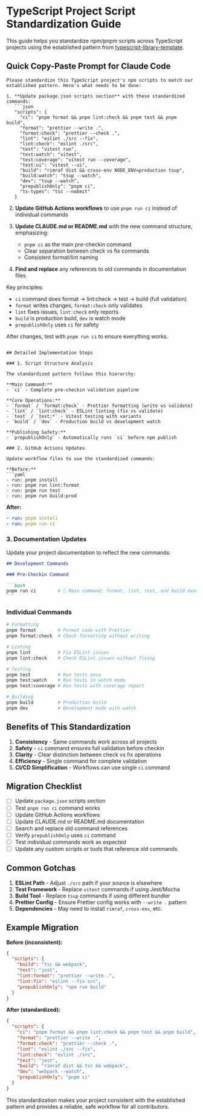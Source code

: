 # TypeScript Project Script Standardization Guide

This guide helps you standardize npm/pnpm scripts across TypeScript projects using the established pattern from [typescript-library-template](https://github.com/jordanburke/typescript-library-template).

## Quick Copy-Paste Prompt for Claude Code

````
Please standardize this TypeScript project's npm scripts to match our established pattern. Here's what needs to be done:

1. **Update package.json scripts section** with these standardized commands:
   ```json
   "scripts": {
     "ci": "pnpm format && pnpm lint:check && pnpm test && pnpm build",
     "format": "prettier --write .",
     "format:check": "prettier --check .",
     "lint": "eslint ./src --fix",
     "lint:check": "eslint ./src",
     "test": "vitest run",
     "test:watch": "vitest",
     "test:coverage": "vitest run --coverage",
     "test:ui": "vitest --ui",
     "build": "rimraf dist && cross-env NODE_ENV=production tsup",
     "build:watch": "tsup --watch",
     "dev": "tsup --watch",
     "prepublishOnly": "pnpm ci",
     "ts-types": "tsc --noEmit"
   }
````

2. **Update GitHub Actions workflows** to use `pnpm run ci` instead of individual commands

3. **Update CLAUDE.md or README.md** with the new command structure, emphasizing:
   - `pnpm ci` as the main pre-checkin command
   - Clear separation between check vs fix commands
   - Consistent format/lint naming

4. **Find and replace** any references to old commands in documentation files

Key principles:

- `ci` command does format → lint:check → test → build (full validation)
- `format` writes changes, `format:check` only validates
- `lint` fixes issues, `lint:check` only reports
- `build` is production build, `dev` is watch mode
- `prepublishOnly` uses `ci` for safety

After changes, test with `pnpm run ci` to ensure everything works.

````

## Detailed Implementation Steps

### 1. Script Structure Analysis

The standardized pattern follows this hierarchy:

**Main Command:**
- `ci` - Complete pre-checkin validation pipeline

**Core Operations:**
- `format` / `format:check` - Prettier formatting (write vs validate)
- `lint` / `lint:check` - ESLint linting (fix vs validate)
- `test` / `test:*` - Vitest testing with variants
- `build` / `dev` - Production build vs development watch

**Publishing Safety:**
- `prepublishOnly` - Automatically runs `ci` before npm publish

### 2. GitHub Actions Updates

Update workflow files to use the standardized commands:

**Before:**
```yaml
- run: pnpm install
- run: pnpm run lint:format
- run: pnpm run test
- run: pnpm run build:prod
````

**After:**

```yaml
- run: pnpm install
- run: pnpm run ci
```

### 3. Documentation Updates

Update your project documentation to reflect the new commands:

````markdown
## Development Commands

### Pre-Checkin Command

```bash
pnpm run ci        # 🚀 Main command: format, lint, test, and build everything
```
````

### Individual Commands

```bash
# Formatting
pnpm format        # Format code with Prettier
pnpm format:check  # Check formatting without writing

# Linting
pnpm lint          # Fix ESLint issues
pnpm lint:check    # Check ESLint issues without fixing

# Testing
pnpm test          # Run tests once
pnpm test:watch    # Run tests in watch mode
pnpm test:coverage # Run tests with coverage report

# Building
pnpm build         # Production build
pnpm dev           # Development mode with watch
```

## Benefits of This Standardization

1. **Consistency** - Same commands work across all projects
2. **Safety** - `ci` command ensures full validation before checkin
3. **Clarity** - Clear distinction between check vs fix operations
4. **Efficiency** - Single command for complete validation
5. **CI/CD Simplification** - Workflows can use single `ci` command

## Migration Checklist

- [ ] Update `package.json` scripts section
- [ ] Test `pnpm run ci` command works
- [ ] Update GitHub Actions workflows
- [ ] Update CLAUDE.md or README.md documentation
- [ ] Search and replace old command references
- [ ] Verify `prepublishOnly` uses `ci` command
- [ ] Test individual commands work as expected
- [ ] Update any custom scripts or tools that reference old commands

## Common Gotchas

1. **ESLint Path** - Adjust `./src` path if your source is elsewhere
2. **Test Framework** - Replace `vitest` commands if using Jest/Mocha
3. **Build Tool** - Replace `tsup` commands if using different bundler
4. **Prettier Config** - Ensure Prettier config works with `--write .` pattern
5. **Dependencies** - May need to install `rimraf`, `cross-env`, etc.

## Example Migration

**Before (inconsistent):**

```json
{
  "scripts": {
    "build": "tsc && webpack",
    "test": "jest",
    "lint:format": "prettier --write .",
    "lint:fix": "eslint --fix src",
    "prepublishOnly": "npm run build"
  }
}
```

**After (standardized):**

```json
{
  "scripts": {
    "ci": "pnpm format && pnpm lint:check && pnpm test && pnpm build",
    "format": "prettier --write .",
    "format:check": "prettier --check .",
    "lint": "eslint ./src --fix",
    "lint:check": "eslint ./src",
    "test": "jest",
    "build": "rimraf dist && tsc && webpack",
    "dev": "webpack --watch",
    "prepublishOnly": "pnpm ci"
  }
}
```

This standardization makes your project consistent with the established pattern and provides a reliable, safe workflow for all contributors.

